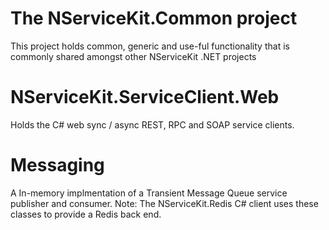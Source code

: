 ﻿# The NServiceKit.Common project

This project holds common, generic and use-ful functionality that is commonly shared amongst other NServiceKit .NET projects

# NServiceKit.ServiceClient.Web
Holds the C# web sync / async REST, RPC and SOAP service clients.

# Messaging
A In-memory implmentation of a Transient Message Queue service publisher and consumer.
Note: The NServiceKit.Redis C# client uses these classes to provide a Redis back end.

